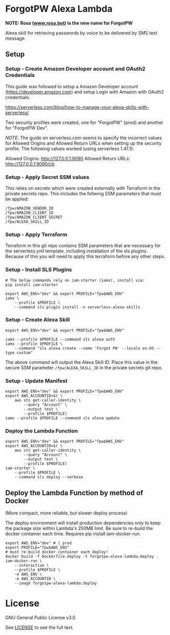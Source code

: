 # ForgotPW Alexa Lambda

**NOTE: Rosa (www.rosa.bot) is the new name for ForgotPW**

Alexa skill for retrieving passwords by voice to be delivered by SMS text message.

## Setup

### Setup - Create Amazon Developer account and OAuth2 Credentials

This guide was followed to setup a Amazon Developer account (https://developer.amazon.com) and setup Login with Amazon with OAuth2 credentials:

https://serverless.com/blog/how-to-manage-your-alexa-skills-with-serverless/

Two security profiles were created, one for "ForgotPW" (prod) and another for "ForgotPW Dev".

*NOTE*: The guide on serverless.com seems to specify the incorrect values for Allowed Origins and Allowed Return URLs when setting up the security profile.  The following values worked (using serverless 1.41.1):

Allowed Origins:
http://127.0.0.1:9090
Allowed Return URLs:
http://127.0.0.1:9090/cb

### Setup - Apply Secret SSM values

This relies on secrets which were created externally with Terraform in the private secrets repo.  This includes the follwing SSM parameters that must be applied:

```
/fpw/AMAZON_VENDOR_ID
/fpw/AMAZON_CLIENT_ID
/fpw/AMAZON_CLIENT_SECRET
/fpw/ALEXA_SKILL_ID
```

### Setup - Apply Terraform

Terraform in this git repo contains SSM parameters that are necessary for the serverless.yml template, including installation of the sls plugins.  Because of this you will need to apply this terraform before any other steps.

### Setup - Install SLS Plugins

```shell
# The below commands rely on iam-starter (iamx), install via:
pip install iam-starter

export AWS_ENV="dev" && export PROFILE="fpw$AWS_ENV"
iamx \
    --profile $PROFILE \
    --command sls plugin install -n serverless-alexa-skills
```

### Setup - Create Alexa Skill

```shell
export AWS_ENV="dev" && export PROFILE="fpw$AWS_ENV"

iamx --profile $PROFILE --command sls alexa auth
iamx --profile $PROFILE \
    --command "sls alexa create --name 'Forgot PW' --locale en-US --type custom"
```

The above command will output the Alexa Skill ID.  Place this value in the secure SSM parameter `/fpw/ALEXA_SKILL_ID` in the private secrets git repo.


### Setup - Update Manifest

```shell
export AWS_ENV="dev" && export PROFILE="fpw$AWS_ENV"
export AWS_ACCOUNTID=$( \
    aws sts get-caller-identity \
        --query "Account" \
        --output text \
        --profile $PROFILE)
iamx --profile $PROFILE --command sls alexa update
```

### Deploy the Lambda Function

```shell
export AWS_ENV="dev" && export PROFILE="fpw$AWS_ENV"
export AWS_ACCOUNTID=$( \
    aws sts get-caller-identity \
        --query "Account" \
        --output text \
        --profile $PROFILE)
iam-starter \
    --profile $PROFILE \
    --command sls deploy --verbose
```

## Deploy the Lambda Function by method of Docker

(More compact, more reliable, but slower deploy process)

The deploy environment will install production dependencies only to keep the package size within Lambda's 250MB limit.  Be sure to re-build the docker container each time.  Requires pip install iam-docker-run.

```shell
export AWS_ENV="dev" # | prod
export PROFILE="fpw$AWS_ENV"
# must re-build docker container each deploy!
docker build -f Dockerfile.deploy -t forgotpw-alexa-lambda:deploy .
iam-docker-run \
    --interactive \
    --profile $PROFILE \
    -e AWS_ENV \
    -e AWS_ACCOUNTID \
    --image forgotpw-alexa-lambda:deploy
```

# License

GNU General Public License v3.0

See [LICENSE](LICENSE.txt) to see the full text.
